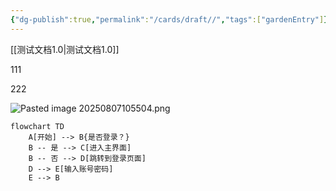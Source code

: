 ```yaml
---
{"dg-publish":true,"permalink":"/cards/draft//","tags":["gardenEntry"]}
---
```





[[测试文档1.0\|测试文档1.0]]

111

222

![Pasted image 20250807105504.png](/img/user/Extras/Attachments/Pasted%20image%2020250807105504.png)

```mermaid
flowchart TD
    A[开始] --> B{是否登录？}
    B -- 是 --> C[进入主界面]
    B -- 否 --> D[跳转到登录页面]
    D --> E[输入账号密码]
    E --> B

```